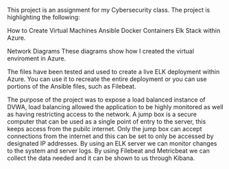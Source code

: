 
This project is an assignment for my Cybersecurity class. The project is highlighting the following:


How to Create Virtual Machines Ansible Docker Containers Elk Stack within Azure.

Network Diagrams These diagrams show how I created the virtual enviroment in Azure.

The files have been tested and used to create a live ELK deployment within Azure. You can use it to recreate the entire deployment or you can use portions of the Ansible files, such as Filebeat. 

The purpose of the project was to expose a load balanced instance of DVWA, load balancing allowed the application to be highly monitored as well as having restricting access to the network. 
A jump box is a secure computer that can be used as a single point of entry to the server, this keeps access from the pubilc internet. Only the jump box can accept connections from the internet and this can be set to only be accessed by designated IP addresses. By using an ELK server we can monitor changes to the system and server logs. By using Filebeat and Metricbeat we can collect the data needed and it can be shown to us through Kibana. 


